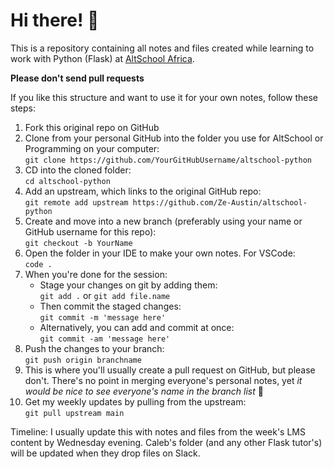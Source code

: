 # Hi there! :new_moon_with_face:

This is a repository containing all notes and files created while learning to work with Python (Flask) at [AltSchool Africa](https://altschoolafrica.com/schools/engineering).

**Please don't send pull requests**

If you like this structure and want to use it for your own notes, follow these steps: 

1. Fork this original repo on GitHub
2. Clone from your personal GitHub into the folder you use for AltSchool or Programming on your computer:  
    `git clone https://github.com/YourGitHubUsername/altschool-python`
3. CD into the cloned folder:  
    `cd altschool-python`
4. Add an upstream, which links to the original GitHub repo:  
    `git remote add upstream https://github.com/Ze-Austin/altschool-python`
5. Create and move into a new branch (preferably using your name or GitHub username for this repo):  
    `git checkout -b YourName`
6. Open the folder in your IDE to make your own notes. For VSCode:  
    `code .`
7. When you're done for the session:
    - Stage your changes on git by adding them:  
        `git add .` or `git add file.name`
    - Then commit the staged changes:  
        `git commit -m 'message here'`
    - Alternatively, you can add and commit at once:  
        `git commit -am 'message here'`
8. Push the changes to your branch:  
    `git push origin branchname`
9. This is where you'll usually create a pull request on GitHub, but please don't. There's no point in merging everyone's personal notes, yet *it would be nice to see everyone's name in the branch list* :revolving_hearts:
10. Get my weekly updates by pulling from the upstream:  
    `git pull upstream main`

Timeline: I usually update this with notes and files from the week's LMS content by Wednesday evening. Caleb's folder (and any other Flask tutor's) will be updated when they drop files on Slack.
